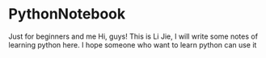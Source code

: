 # PythonNotebook
Just for beginners and me
Hi, guys!
This is Li Jie, I will write some notes of learning python here. 
I hope someone who want to learn python can use it
